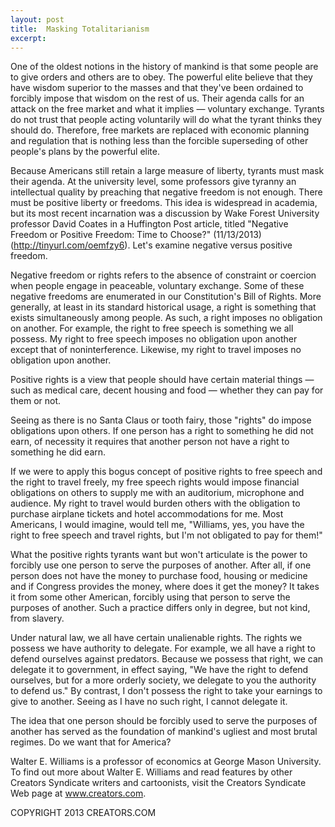 ```yaml
---
layout: post
title:  Masking Totalitarianism
excerpt:
---
```


One of the oldest notions in the history of mankind is that some people are to give orders and others are to obey. The powerful elite believe that they have wisdom superior to the masses and that they've been ordained to forcibly impose that wisdom on the rest of us. Their agenda calls for an attack on the free market and what it implies — voluntary exchange. Tyrants do not trust that people acting voluntarily will do what the tyrant thinks they should do. Therefore, free markets are replaced with economic planning and regulation that is nothing less than the forcible superseding of other people's plans by the powerful elite.



Because Americans still retain a large measure of liberty, tyrants must mask their agenda. At the university level, some professors give tyranny an intellectual quality by preaching that negative freedom is not enough. There must be positive liberty or freedoms. This idea is widespread in academia, but its most recent incarnation was a discussion by Wake Forest University professor David Coates in a Huffington Post article, titled "Negative Freedom or Positive Freedom: Time to Choose?" (11/13/2013) (http://tinyurl.com/oemfzy6). Let's examine negative versus positive freedom.



Negative freedom or rights refers to the absence of constraint or coercion when people engage in peaceable, voluntary exchange. Some of these negative freedoms are enumerated in our Constitution's Bill of Rights. More generally, at least in its standard historical usage, a right is something that exists simultaneously among people. As such, a right imposes no obligation on another. For example, the right to free speech is something we all possess. My right to free speech imposes no obligation upon another except that of noninterference. Likewise, my right to travel imposes no obligation upon another.



Positive rights is a view that people should have certain material things — such as medical care, decent housing and food — whether they can pay for them or not.

 Seeing as there is no Santa Claus or tooth fairy, those "rights" do impose obligations upon others. If one person has a right to something he did not earn, of necessity it requires that another person not have a right to something he did earn.



If we were to apply this bogus concept of positive rights to free speech and the right to travel freely, my free speech rights would impose financial obligations on others to supply me with an auditorium, microphone and audience. My right to travel would burden others with the obligation to purchase airplane tickets and hotel accommodations for me. Most Americans, I would imagine, would tell me, "Williams, yes, you have the right to free speech and travel rights, but I'm not obligated to pay for them!"



What the positive rights tyrants want but won't articulate is the power to forcibly use one person to serve the purposes of another. After all, if one person does not have the money to purchase food, housing or medicine and if Congress provides the money, where does it get the money? It takes it from some other American, forcibly using that person to serve the purposes of another. Such a practice differs only in degree, but not kind, from slavery.



Under natural law, we all have certain unalienable rights. The rights we possess we have authority to delegate. For example, we all have a right to defend ourselves against predators. Because we possess that right, we can delegate it to government, in effect saying, "We have the right to defend ourselves, but for a more orderly society, we delegate to you the authority to defend us." By contrast, I don't possess the right to take your earnings to give to another. Seeing as I have no such right, I cannot delegate it.



The idea that one person should be forcibly used to serve the purposes of another has served as the foundation of mankind's ugliest and most brutal regimes. Do we want that for America?



Walter E. Williams is a professor of economics at George Mason University. To find out more about Walter E. Williams and read features by other Creators Syndicate writers and cartoonists, visit the Creators Syndicate Web page at www.creators.com.



COPYRIGHT 2013 CREATORS.COM
